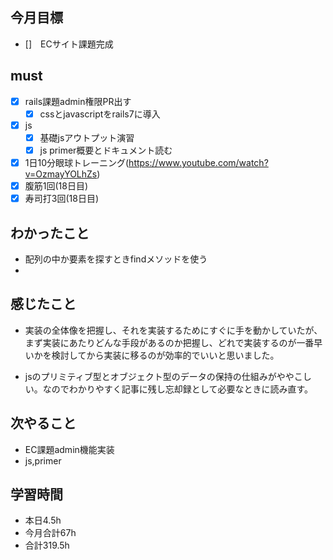 ## 今月目標
- []　ECサイト課題完成 




## must
- [x] rails課題admin権限PR出す
    - [x] cssとjavascriptをrails7に導入
- [x] js
  - [x] 基礎jsアウトプット演習
  - [x] js primer概要とドキュメント読む 
  
- [x] 1日10分眼球トレーニング(https://www.youtube.com/watch?v=OzmayYOLhZs)
- [x] 腹筋1回(18日目)
- [x] 寿司打3回(18日目)

## わかったこと
- 配列の中か要素を探すときfindメソッドを使う
- 


## 感じたこと
- 実装の全体像を把握し、それを実装するためにすぐに手を動かしていたが、まず実装にあたりどんな手段があるのか把握し、どれで実装するのが一番早いかを検討してから実装に移るのが効率的でいいと思いました。
  
- jsのプリミティブ型とオブジェクト型のデータの保持の仕組みがややこしい。なのでわかりやすく記事に残し忘却録として必要なときに読み直す。

  

## 次やること
  - EC課題admin機能実装
  - js,primer

  

 

## 学習時間
  - 本日4.5h
  - 今月合計67h
  - 合計319.5h

